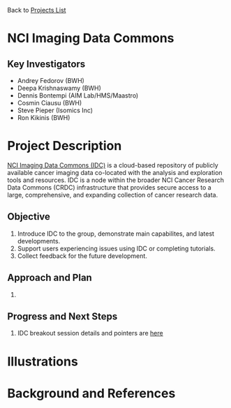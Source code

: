 Back to [Projects List](../../README.md#ProjectsList)

# NCI Imaging Data Commons

## Key Investigators

- Andrey Fedorov (BWH)
- Deepa Krishnaswamy (BWH)
- Dennis Bontempi (AIM Lab/HMS/Maastro)
- Cosmin Ciausu (BWH)
- Steve Pieper (Isomics Inc)
- Ron Kikinis (BWH)


# Project Description

[NCI Imaging Data Commons (IDC)](https://imaging.datacommons.cancer.gov) is a cloud-based repository of publicly available cancer imaging data co-located with the analysis and exploration tools and resources. IDC is a node within the broader NCI Cancer Research Data Commons (CRDC) infrastructure that provides secure access to a large, comprehensive, and expanding collection of cancer research data.

## Objective

<!-- Describe here WHAT you would like to achieve (what you will have as end result). -->

1. Introduce IDC to the group, demonstrate main capabilites, and latest developments.
2. Support users experiencing issues using IDC or completing tutorials.
3. Collect feedback for the future development.

## Approach and Plan

<!-- Describe here HOW you would like to achieve the objectives stated above. -->

1. 

## Progress and Next Steps

<!-- Update this section as you make progress, describing of what you have ACTUALLY DONE. If there are specific steps that you could not complete then you can describe them here, too. -->

1. IDC breakout session details and pointers are [here](https://bit.ly/3NzJNNM)

# Illustrations

<!-- Add pictures and links to videos that demonstrate what has been accomplished.
![Description of picture](Example2.jpg)
![Some more images](Example2.jpg)
-->


# Background and References

<!-- If you developed any software, include link to the source code repository. If possible, also add links to sample data, and to any relevant publications. -->

